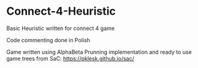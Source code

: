 # Connect-4-Heuristic
Basic Heuristic written for connect 4 game

Code commenting done in Polish

Game written using AlphaBeta Prunning implementation and ready to use game trees from SaC: https://pklesk.github.io/sac/
